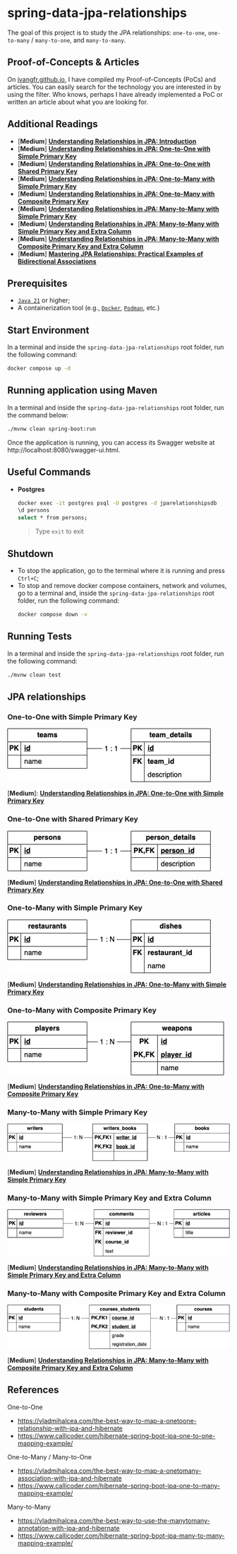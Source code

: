 # spring-data-jpa-relationships

The goal of this project is to study the JPA relationships: `one-to-one`, `one-to-many` / `many-to-one`, and `many-to-many`.

## Proof-of-Concepts & Articles

On [ivangfr.github.io](https://ivangfr.github.io), I have compiled my Proof-of-Concepts (PoCs) and articles. You can easily search for the technology you are interested in by using the filter. Who knows, perhaps I have already implemented a PoC or written an article about what you are looking for.

## Additional Readings

- \[**Medium**\] [**Understanding Relationships in JPA: Introduction**](https://medium.com/@ivangfr/understanding-relationships-in-jpa-introduction-5416c8a7c8a9)
- \[**Medium**\] [**Understanding Relationships in JPA: One-to-One with Simple Primary Key**](https://medium.com/@ivangfr/understanding-relationships-in-jpa-one-to-one-with-simple-primary-key-7c32f7e13a6a)
- \[**Medium**\] [**Understanding Relationships in JPA: One-to-One with Shared Primary Key**](https://medium.com/@ivangfr/understanding-relationships-in-jpa-one-to-one-with-shared-primary-key-36596416fe56)
- \[**Medium**\] [**Understanding Relationships in JPA: One-to-Many with Simple Primary Key**](https://medium.com/@ivangfr/understanding-relationships-in-jpa-one-to-many-with-simple-primary-key-e2e975c67c31)
- \[**Medium**\] [**Understanding Relationships in JPA: One-to-Many with Composite Primary Key**](https://medium.com/@ivangfr/understanding-relationships-in-jpa-one-to-many-with-composite-primary-key-1d7724a2bf63)
- \[**Medium**\] [**Understanding Relationships in JPA: Many-to-Many with Simple Primary Key**](https://medium.com/@ivangfr/understanding-relationships-in-jpa-many-to-many-with-simple-primary-key-b38209e5c9b4)
- \[**Medium**\] [**Understanding Relationships in JPA: Many-to-Many with Simple Primary Key and Extra Column**](https://medium.com/@ivangfr/understanding-relationships-in-jpa-many-to-many-with-simple-primary-key-and-extra-column-817e8bdda465)
- \[**Medium**\] [**Understanding Relationships in JPA: Many-to-Many with Composite Primary Key and Extra Column**](https://medium.com/@ivangfr/understanding-relationships-in-jpa-many-to-many-with-composite-primary-key-and-extra-column-a939b107c7cd)
- \[**Medium**\] [**Mastering JPA Relationships: Practical Examples of Bidirectional Associations**](https://medium.com/@ivangfr/spring-data-jpa-6bb5cd745b46)

## Prerequisites

- [`Java 21`](https://www.oracle.com/java/technologies/downloads/#java21) or higher;
- A containerization tool (e.g., [`Docker`](https://www.docker.com), [`Podman`](https://podman.io), etc.)

## Start Environment

In a terminal and inside the `spring-data-jpa-relationships` root folder, run the following command:
```bash
docker compose up -d
```

## Running application using Maven

In a terminal and inside the `spring-data-jpa-relationships` root folder, run the command below:
```bash
./mvnw clean spring-boot:run
```

Once the application is running, you can access its Swagger website at http://localhost:8080/swagger-ui.html.

## Useful Commands

- **Postgres**
  ```bash
  docker exec -it postgres psql -U postgres -d jparelationshipsdb
  \d persons
  select * from persons;
  ```
  > Type `exit` to exit

## Shutdown

- To stop the application, go to the terminal where it is running and press `Ctrl+C`;
- To stop and remove docker compose containers, network and volumes, go to a terminal and, inside the `spring-data-jpa-relationships` root folder, run the following command:
  ```bash
  docker compose down -v
  ```

## Running Tests

In a terminal and inside the `spring-data-jpa-relationships` root folder, run the following command:
```bash
./mvnw clean test
```

## JPA relationships

### One-to-One with Simple Primary Key

![teams_team_details](documentation/teams_team_details.png)

\[**Medium**\]: [**Understanding Relationships in JPA: One-to-One with Simple Primary Key**](https://medium.com/@ivangfr/understanding-relationships-in-jpa-one-to-one-with-simple-primary-key-7c32f7e13a6a)

### One-to-One with Shared Primary Key

![persons_person_details](documentation/persons_person_details.png)

\[**Medium**\] [**Understanding Relationships in JPA: One-to-One with Shared Primary Key**](https://medium.com/@ivangfr/understanding-relationships-in-jpa-one-to-one-with-shared-primary-key-36596416fe56)

### One-to-Many with Simple Primary Key

![restaurants_dishes](documentation/restaurants_dishes.png)

\[**Medium**\] [**Understanding Relationships in JPA: One-to-Many with Simple Primary Key**](https://medium.com/@ivangfr/understanding-relationships-in-jpa-one-to-many-with-simple-primary-key-e2e975c67c31)

### One-to-Many with Composite Primary Key

![players_weapons](documentation/players_weapons.png)

\[**Medium**\] [**Understanding Relationships in JPA: One-to-Many with Composite Primary Key**](https://medium.com/@ivangfr/understanding-relationships-in-jpa-one-to-many-with-composite-primary-key-1d7724a2bf63)

### Many-to-Many with Simple Primary Key

![writers_books](documentation/writers_books.png)

\[**Medium**\] [**Understanding Relationships in JPA: Many-to-Many with Simple Primary Key**](https://medium.com/@ivangfr/understanding-relationships-in-jpa-many-to-many-with-simple-primary-key-b38209e5c9b4)

### Many-to-Many with Simple Primary Key and Extra Column

![reviewers_articles](documentation/reviewers_comments_articles.png)

\[**Medium**\] [**Understanding Relationships in JPA: Many-to-Many with Simple Primary Key and Extra Column**](https://medium.com/@ivangfr/understanding-relationships-in-jpa-many-to-many-with-simple-primary-key-and-extra-column-817e8bdda465)

### Many-to-Many with Composite Primary Key and Extra Column

![students_courses](documentation/students_courses.png)

\[**Medium**\] [**Understanding Relationships in JPA: Many-to-Many with Composite Primary Key and Extra Column**](https://medium.com/@ivangfr/understanding-relationships-in-jpa-many-to-many-with-composite-primary-key-and-extra-column-a939b107c7cd)

## References

One-to-One 
- https://vladmihalcea.com/the-best-way-to-map-a-onetoone-relationship-with-jpa-and-hibernate
- https://www.callicoder.com/hibernate-spring-boot-jpa-one-to-one-mapping-example/

One-to-Many / Many-to-One
- https://vladmihalcea.com/the-best-way-to-map-a-onetomany-association-with-jpa-and-hibernate
- https://www.callicoder.com/hibernate-spring-boot-jpa-one-to-many-mapping-example/

Many-to-Many
- https://vladmihalcea.com/the-best-way-to-use-the-manytomany-annotation-with-jpa-and-hibernate
- https://www.callicoder.com/hibernate-spring-boot-jpa-many-to-many-mapping-example/